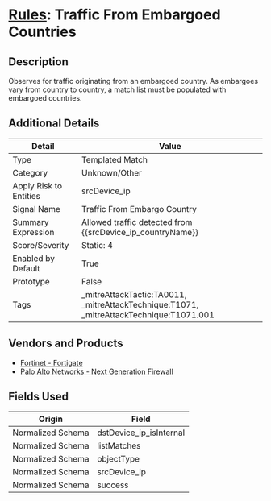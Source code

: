 # [Rules](README.md): Traffic From Embargoed Countries

## Description
Observes for traffic originating from an embargoed country. As embargoes vary from country to country, a match list must be populated with embargoed countries.

## Additional Details
|Detail|Value|
|----|----|
|Type|Templated Match|
|Category|Unknown/Other|
|Apply Risk to Entities|srcDevice_ip|
|Signal Name|Traffic From Embargo Country|
|Summary Expression|Allowed traffic detected from {{srcDevice_ip_countryName}}|
|Score/Severity|Static: 4|
|Enabled by Default|True|
|Prototype|False|
|Tags|_mitreAttackTactic:TA0011, _mitreAttackTechnique:T1071, _mitreAttackTechnique:T1071.001|
## Vendors and Products
- [Fortinet - Fortigate](../products/c57e2c85-4fc1-4fb7-8fa1-dbc5235231ad.md)
- [Palo Alto Networks - Next Generation Firewall](../products/46f5fa2c-1a62-4692-82ad-ed87800a0adb.md)


## Fields Used

|Origin|Field|
|----|----|
|Normalized Schema|dstDevice_ip_isInternal|
|Normalized Schema|listMatches|
|Normalized Schema|objectType|
|Normalized Schema|srcDevice_ip|
|Normalized Schema|success|


